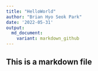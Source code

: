 ```yaml
---
title: "HelloWorld"
author: "Brian Hyo Seok Park"
date: '2022-05-31'
output:
  md_document:
    variant: markdown_github
---
```


## This is a markdown file